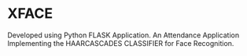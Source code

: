 # XFACE
 Developed using Python FLASK Application.  An Attendance Application Implementing the HAARCASCADES CLASSIFIER for Face Recognition.
